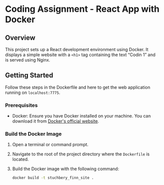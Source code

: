 # Coding Assignment - React App with Docker

## Overview

This project sets up a React development environment using Docker. It displays a simple website with a `<h1>` tag containing the text “Codin 1” and is served using Nginx.

## Getting Started

Follow these steps in the Dockerfile and here to get the web application running on `localhost:7775`.

### Prerequisites

- Docker: Ensure you have Docker installed on your machine. You can download it from [Docker's official website](https://www.docker.com/products/docker-desktop).

### Build the Docker Image

1. Open a terminal or command prompt.
2. Navigate to the root of the project directory where the `Dockerfile` is located.
3. Build the Docker image with the following command:

   ```bash
   docker build -t stuchbery_finn_site .
   
